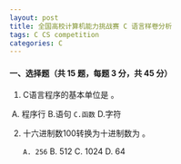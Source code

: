 ```yaml
---
layout: post
title: 全国高校计算机能力挑战赛 C 语言样卷分析
tags: C CS competition
categories: C
---
```


#### 一、选择题（共 15 题，每题 3 分，共 45 分）

1. C语言程序的基本单位是 <u></u>。

​		A. 程序行	 B.语句	 `C.函数`	 D.字符

2. 十六进制数100转换为十进制数为 <u></u>。

   `A. 256`      B. 512      C. 1024      D. 64